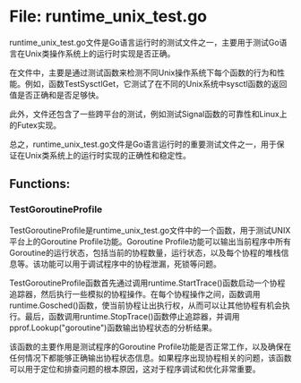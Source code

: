 # File: runtime_unix_test.go

runtime_unix_test.go文件是Go语言运行时的测试文件之一，主要用于测试Go语言在Unix类操作系统上的运行时实现是否正确。

在文件中，主要是通过测试函数来检测不同Unix操作系统下每个函数的行为和性能。例如，函数TestSysctlGet，它测试了在不同的Unix系统中sysctl函数的返回值是否正确和是否足够快。

此外，文件还包含了一些跨平台的测试，例如测试Signal函数的可靠性和Linux上的Futex实现。

总之，runtime_unix_test.go文件是Go语言运行时的重要测试文件之一，用于保证在Unix类系统上的运行时实现的正确性和稳定性。

## Functions:

### TestGoroutineProfile

TestGoroutineProfile是runtime_unix_test.go文件中的一个函数，用于测试UNIX平台上的Goroutine Profile功能。Goroutine Profile功能可以输出当前程序中所有Goroutine的运行状态，包括当前的协程数量，运行状态，以及每个协程的堆栈信息等。该功能可以用于调试程序中的协程泄漏，死锁等问题。

TestGoroutineProfile函数首先通过调用runtime.StartTrace()函数启动一个协程追踪器，然后执行一些模拟的协程操作。在每个协程操作之间，函数调用runtime.Gosched()函数，使当前协程让出执行权，从而可以让其他协程有机会执行。最后，函数调用runtime.StopTrace()函数停止追踪器，并调用pprof.Lookup("goroutine")函数输出协程状态的分析结果。

该函数的主要作用是测试程序的Goroutine Profile功能是否正常工作，以及确保在任何情况下都能够正确输出协程状态信息。如果程序出现协程相关的问题，该函数可以用于定位和排查问题的根本原因，这对于程序调试和优化非常重要。



